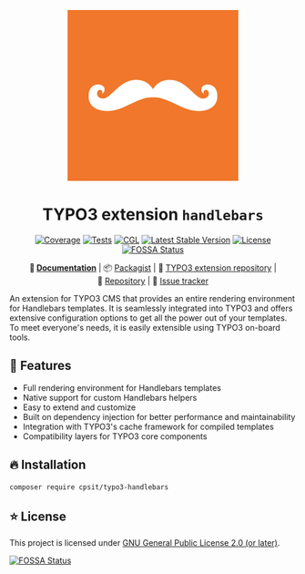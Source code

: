 <div align="center">

![Extension icon](Resources/Public/Icons/Extension.svg)

# TYPO3 extension `handlebars`

[![Coverage](https://sonarcloud.io/api/project_badges/measure?project=CPS-IT_handlebars&metric=coverage)](https://sonarcloud.io/dashboard?id=CPS-IT_handlebars)
[![Tests](https://github.com/CPS-IT/handlebars/actions/workflows/tests.yaml/badge.svg)](https://github.com/CPS-IT/handlebars/actions/workflows/tests.yaml)
[![CGL](https://github.com/CPS-IT/handlebars/actions/workflows/cgl.yaml/badge.svg)](https://github.com/CPS-IT/handlebars/actions/workflows/cgl.yaml)
[![Latest Stable Version](http://poser.pugx.org/cpsit/typo3-handlebars/v)](https://packagist.org/packages/cpsit/typo3-handlebars)
[![License](http://poser.pugx.org/cpsit/typo3-handlebars/license)](LICENSE.md)
[![FOSSA Status](https://app.fossa.com/api/projects/git%2Bgithub.com%2FCPS-IT%2Fhandlebars.svg?type=shield)](https://app.fossa.com/projects/git%2Bgithub.com%2FCPS-IT%2Fhandlebars?ref=badge_shield)

**:orange_book:&nbsp;[Documentation](https://docs.typo3.org/p/cpsit/typo3-handlebars/master/en-us/)** |
:package:&nbsp;[Packagist](https://packagist.org/packages/cpsit/typo3-handlebars) |
:hatched_chick:&nbsp;[TYPO3 extension repository](https://extensions.typo3.org/extension/handlebars) |
:floppy_disk:&nbsp;[Repository](https://github.com/CPS-IT/handlebars) |
:bug:&nbsp;[Issue tracker](https://github.com/CPS-IT/handlebars/issues)

</div>

An extension for TYPO3 CMS that provides an entire rendering environment for
Handlebars templates. It is seamlessly integrated into TYPO3 and offers
extensive configuration options to get all the power out of your templates.
To meet everyone's needs, it is easily extensible using TYPO3 on-board tools.

## :rocket: Features

* Full rendering environment for Handlebars templates
* Native support for custom Handlebars helpers
* Easy to extend and customize
* Built on dependency injection for better performance and maintainability
* Integration with TYPO3's cache framework for compiled templates
* Compatibility layers for TYPO3 core components

## :fire: Installation

```bash
composer require cpsit/typo3-handlebars
```

## :star: License

This project is licensed under [GNU General Public License 2.0 (or later)](LICENSE.md).


[![FOSSA Status](https://app.fossa.com/api/projects/git%2Bgithub.com%2FCPS-IT%2Fhandlebars.svg?type=large)](https://app.fossa.com/projects/git%2Bgithub.com%2FCPS-IT%2Fhandlebars?ref=badge_large)